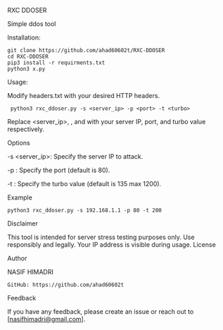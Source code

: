 RXC DDOSER

Simple ddos tool

Installation:
 
    git clone https://github.com/ahad60602t/RXC-DDOSER
    cd RXC-DDOSER
    pip3 install -r requirments.txt
    python3 x.py




Usage:

Modify headers.txt with your desired HTTP headers.


     python3 rxc_ddoser.py -s <server_ip> -p <port> -t <turbo>

Replace <server_ip>, <port>, and <turbo> with your server IP, port, and turbo value respectively.

Options

-s <server_ip>: Specify the server IP to attack.

-p <port>: Specify the port (default is 80).

-t <turbo>: Specify the turbo value (default is 135 max 1200).


Example

     
    python3 rxc_ddoser.py -s 192.168.1.1 -p 80 -t 200

Disclaimer

This tool is intended for server stress testing purposes only. Use responsibly and legally. Your IP address is visible during usage.
License

Author

NASIF HIMADRI


       
    GitHub: https://github.com/ahad60602t

Feedback

If you have any feedback, please create an issue or reach out to [nasifhimadri@gmail.com].
